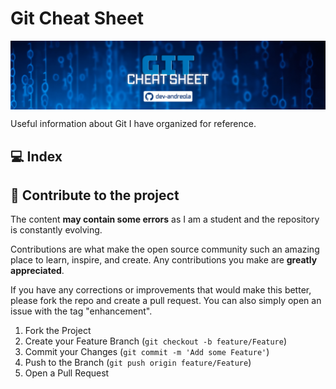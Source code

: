 # Git Cheat Sheet

<img src="assets/gitcs-main-header.jpg" align="center"/>

Useful information about Git I have organized for reference.

## :computer: Index

## :triangular_flag_on_post: Contribute to the project

The content **may contain some errors** as I am a student and the repository is constantly evolving.

Contributions are what make the open source community such an amazing place to learn, inspire, and create. Any contributions you make are **greatly appreciated**.

If you have any corrections or improvements that would make this better, please fork the repo and create a pull request. You can also simply open an issue with the tag "enhancement".

1. Fork the Project
2. Create your Feature Branch (`git checkout -b feature/Feature`)
3. Commit your Changes (`git commit -m 'Add some Feature'`)
4. Push to the Branch (`git push origin feature/Feature`)
5. Open a Pull Request
